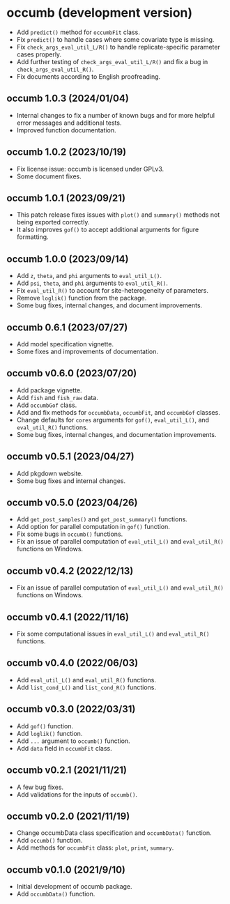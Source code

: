 # occumb (development version)
* Add `predict()` method for `occumbFit` class.
* Fix `predict()` to handle cases where some covariate type is missing.
* Fix `check_args_eval_util_L/R()` to handle replicate-specific parameter cases properly.
* Add further testing of `check_args_eval_util_L/R()` and fix a bug in `check_args_eval_util_R()`.
* Fix documents according to English proofreading.

## occumb 1.0.3 (2024/01/04)
* Internal changes to fix a number of known bugs and for more helpful error messages and additional tests.
* Improved function documentation.

## occumb 1.0.2 (2023/10/19)
* Fix license issue: occumb is licensed under GPLv3.
* Some document fixes.

## occumb 1.0.1 (2023/09/21)
* This patch release fixes issues with `plot()` and `summary()` methods not being exported correctly.
* It also improves `gof()` to accept additional arguments for figure formatting.

## occumb 1.0.0 (2023/09/14)
* Add `z`, `theta`, and `phi` arguments to `eval_util_L()`.
* Add `psi`, `theta`, and `phi` arguments to `eval_util_R()`.
* Fix `eval_util_R()` to account for site-heterogeneity of parameters.
* Remove `loglik()` function from the package.
* Some bug fixes, internal changes, and document improvements.

## occumb 0.6.1 (2023/07/27)
* Add model specification vignette.
* Some fixes and improvements of documentation.

## occumb v0.6.0 (2023/07/20)
* Add package vignette.
* Add `fish` and `fish_raw` data.
* Add `occumbGof` class.
* Add and fix methods for `occumbData`, `occumbFit`, and `occumbGof` classes.
* Change defaults for `cores` arguments for `gof()`, `eval_util_L()`, and `eval_util_R()` functions.
* Some bug fixes, internal changes, and documentation improvements.

## occumb v0.5.1 (2023/04/27)
* Add pkgdown website.
* Some bug fixes and internal changes.

## occumb v0.5.0 (2023/04/26)
* Add `get_post_samples()` and `get_post_summary()` functions.
* Add option for parallel computation in `gof()` function.
* Fix some bugs in `occumb()` functions.
* Fix an issue of parallel computation of `eval_util_L()` and `eval_util_R()` functions on Windows.

## occumb v0.4.2 (2022/12/13)
* Fix an issue of parallel computation of `eval_util_L()` and `eval_util_R()` functions on Windows.

## occumb v0.4.1 (2022/11/16)
* Fix some computational issues in `eval_util_L()` and `eval_util_R()` functions.

## occumb v0.4.0 (2022/06/03)
* Add `eval_util_L()` and `eval_util_R()` functions.
* Add `list_cond_L()` and `list_cond_R()` functions.

## occumb v0.3.0 (2022/03/31)
* Add `gof()` function.
* Add `loglik()` function.
* Add `...` argument to `occumb()` function.
* Add `data` field in `occumbFit` class.

## occumb v0.2.1 (2021/11/21)
* A few bug fixes.
* Add validations for the inputs of `occumb()`.

## occumb v0.2.0 (2021/11/19)
* Change occumbData class specification and `occumbData()` function.
* Add `occumb()` function.
* Add methods for `occumbFit` class: `plot`, `print`, `summary`.

## occumb v0.1.0 (2021/9/10)
* Initial development of occumb package.
* Add `occumbData()` function.

